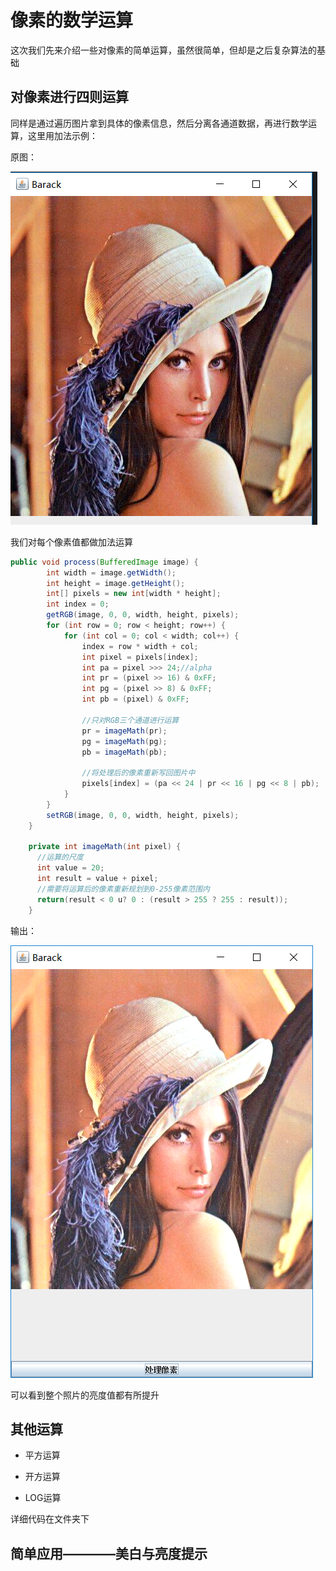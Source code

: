 # 像素的数学运算     

这次我们先来介绍一些对像素的简单运算，虽然很简单，但却是之后复杂算法的基础      

## 对像素进行四则运算        

同样是通过遍历图片拿到具体的像素信息，然后分离各通道数据，再进行数学运算，这里用加法示例：       

原图：        

![](../../../image/pixelmatholdimage.png)            

我们对每个像素值都做加法运算       

```java
public void process(BufferedImage image) {
        int width = image.getWidth();
        int height = image.getHeight();
        int[] pixels = new int[width * height];
        int index = 0;
        getRGB(image, 0, 0, width, height, pixels);
        for (int row = 0; row < height; row++) {
            for (int col = 0; col < width; col++) {
                index = row * width + col;
                int pixel = pixels[index];
                int pa = pixel >>> 24;//alpha
                int pr = (pixel >> 16) & 0xFF;
                int pg = (pixel >> 8) & 0xFF;
                int pb = (pixel) & 0xFF;

                //只对RGB三个通道进行运算
                pr = imageMath(pr);
                pg = imageMath(pg);
                pb = imageMath(pb);

                //将处理后的像素重新写回图片中
                pixels[index] = (pa << 24 | pr << 16 | pg << 8 | pb);
            }
        }
        setRGB(image, 0, 0, width, height, pixels);
    }

    private int imageMath(int pixel) {
      //运算的尺度
      int value = 20;
      int result = value + pixel;
      //需要将运算后的像素重新规划到0-255像素范围内
      return(result < 0 u? 0 : (result > 255 ? 255 : result));
    }
```     

输出：     

![](../../../image/pixelmathnewimage.png)       

可以看到整个照片的亮度值都有所提升         


## 其他运算         

* 平方运算     

* 开方运算    

* LOG运算     

详细代码在文件夹下         


## 简单应用————美白与亮度提示      
